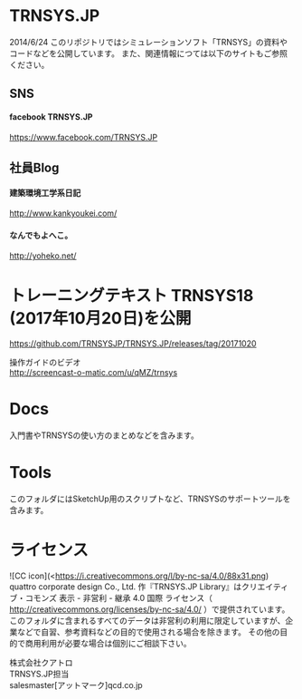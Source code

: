 TRNSYS.JP
=========
2014/6/24
このリポジトリではシミュレーションソフト「TRNSYS」の資料やコードなどを公開しています。
また、関連情報につては以下のサイトもご参照ください。

## SNS ##
#### facebook TRNSYS.JP ####
https://www.facebook.com/TRNSYS.JP

## 社員Blog ##

#### 建築環境工学系日記 ####  
http://www.kankyoukei.com/

#### なんでもよへこ。 ####  
http://yoheko.net/


トレーニングテキスト TRNSYS18 (2017年10月20日)を公開
=========
https://github.com/TRNSYSJP/TRNSYS.JP/releases/tag/20171020

操作ガイドのビデオ  
http://screencast-o-matic.com/u/qMZ/trnsys

Docs
=========
入門書やTRNSYSの使い方のまとめなどを含みます。

Tools
=========
このフォルダにはSketchUp用のスクリプトなど、TRNSYSのサポートツールを含みます。


ライセンス
=========
![CC icon](<https://i.creativecommons.org/l/by-nc-sa/4.0/88x31.png)  
quattro corporate design Co., Ltd. 作『TRNSYS.JP Library』はクリエイティブ・コモンズ 表示 - 非営利 - 継承 4.0 国際 ライセンス（ http://creativecommons.org/licenses/by-nc-sa/4.0/ ）で提供されています。   
このフォルダに含まれるすべてのデータは非営利の利用に限定していますが、企業などで自習、参考資料などの目的で使用される場合を除きます。 その他の目的で商用利用が必要な場合は個別にご相談下さい。

株式会社クアトロ  
TRNSYS.JP担当  
salesmaster[アットマーク]qcd.co.jp
